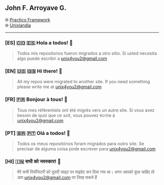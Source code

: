 ## John F. Arroyave G.
&#127760; [Practico Framework](https://www.practico.org)
<br>
&#127760; [Unixlandia](https://www.unixlandia.org)
<hr>

### [ES] 🇨🇴 🇪🇸 Hola a todos! 👋
>Todos mis repositorios fueron migrados a otro sitio. Si usted necesita algo puede escribir a unix4you2@gmail.com

### [EN] 🇺🇸 🇬🇧 Hi there! 👋
>All my repos were migrated to another site.  If you need something please write me at unix4you2@gmail.com

### [FR] 🇫🇷 Bonjour à tous! 👋
>Tous mes référentiels ont été migrés vers un autre site. Si vous avez besoin de quoi que ce soit, vous pouvez écrire à unix4you2@gmail.com

### [PT] 🇧🇷 🇵🇹 Olá a todos! 👋
>Todos os meus repositórios foram migrados para outro site. Se precisar de alguma coisa pode escrever para unix4you2@gmail.com

### [HI] 🇮🇳 सभी को नमस्कार! 👋
>मेरे सभी रिपॉजिटरी को दूसरी साइट पर माइग्रेट कर दिया गया था। अगर आपको कुछ चाहिए तो आप unix4you2@gmail.com पर लिख सकते हैं
